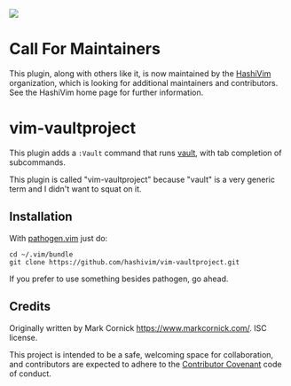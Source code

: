 [![](https://img.shields.io/badge/Supports%20Vault%20Version-0.11.4-blue.svg)](https://github.com/hashicorp/Vault/blob/v0.11.4/CHANGELOG.md)

# Call For Maintainers

This plugin, along with others like it, is now maintained by the
[HashiVim](http://hashivim.github.io/) organization, which is looking for
additional maintainers and contributors. See the HashiVim home page for
further information.

# vim-vaultproject

This plugin adds a `:Vault` command that runs [vault](http://vaultproject.io),
with tab completion of subcommands.

This plugin is called "vim-vaultproject" because "vault" is a very
generic term and I didn't want to squat on it.

## Installation

With [pathogen.vim](https://github.com/tpope/vim-pathogen) just do:

    cd ~/.vim/bundle
    git clone https://github.com/hashivim/vim-vaultproject.git

If you prefer to use something besides pathogen, go ahead.

## Credits

Originally written by Mark Cornick <https://www.markcornick.com/>. ISC license.

This project is intended to be a safe, welcoming space for collaboration, and
contributors are expected to adhere to the [Contributor
Covenant](http://contributor-covenant.org) code of conduct.

